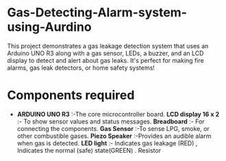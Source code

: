 # Gas-Detecting-Alarm-system-using-Aurdino
This project demonstrates a gas leakage detection system that uses an Arduino UNO R3 along with a gas sensor, LEDs, a buzzer, and an LCD display to detect and alert about gas leaks. 
It's perfect for making fire alarms, gas leak detectors, or home safety systems! 

# Components required
<ul>
<li>
  
**ARDUINO UNO R3** :-The core microcontroller board.
**LCD display 16 x 2** :- To show sensor values and status messages.
**Breadboard** :- For connecting the components.
**Gas Sensor** :-To sense LPG, smoke, or other combustible gases.
**Piezo Speaker** :-Provides an audible alarm when gas is detected.
**LED light** :- Indicates gas leakage (RED) , Indicates the normal (safe) state(GREEN) .
Resistor

</li>
</ul>


